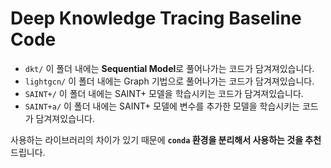 # Deep Knowledge Tracing Baseline Code

+ `dkt/` 이 폴더 내에는 **Sequential Model**로 풀어나가는 코드가 담겨져있습니다.
+ `lightgcn/` 이 폴더 내에는 Graph 기법으로 풀어나가는 코드가 담겨져있습니다.
+ `SAINT+/` 이 폴더 내에는 SAINT+ 모델을 학습시키는 코드가 담겨져있습니다.
+ `SAINT+a/` 이 폴더 내에는 SAINT+ 모델에 변수를 추가한 모델을 학습시키는 코드가 담겨져있습니다.

사용하는 라이브러리의 차이가 있기 때문에 **`conda` 환경을 분리해서 사용하는 것을 추천**드립니다.
